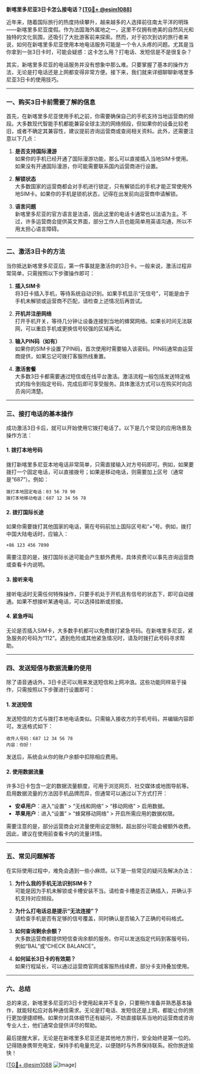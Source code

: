 **新喀里多尼亚3日卡怎么接电话？[[TG💪+ @esim1088](https://t.me/s/esim1088)]**

近年来，随着国际旅行的热度持续攀升，越来越多的人选择前往南太平洋的明珠——新喀里多尼亚度假。作为法国海外属地之一，这里不仅拥有绝美的自然风光和独特的文化氛围，还吸引了大批游客前来探索。然而，对于初次到访的旅行者来说，如何在新喀里多尼亚使用本地电话服务可能是一个令人头疼的问题。尤其是当你拿到一张3日卡时，可能会疑惑：这卡怎么用？打电话、发短信是不是很复杂？

其实，新喀里多尼亚的电话服务并没有想象中那么难。只要掌握了基本的操作方法，无论是打电话还是上网都变得非常方便。接下来，我们就来详细聊聊新喀里多尼亚3日卡的使用技巧。

---

### **一、购买3日卡前需要了解的信息**

首先，在新喀里多尼亚使用手机之前，你需要确保自己的手机支持当地运营商的频段。大多数现代智能手机都能兼容全球主流的网络频段，但如果你的设备比较老旧，或者不确定其兼容性，建议提前咨询运营商或查阅相关资料。此外，还需要注意以下几点：

1. **是否支持国际漫游**  
   如果你的手机已经开通了国际漫游功能，那么可以直接插入当地SIM卡使用。如果没有开通国际漫游，你可能需要联系国内运营商进行设置。

2. **解锁状态**  
   大多数国家的运营商都会对手机进行锁定，只有解锁后的手机才能正常使用外地SIM卡。如果你的手机是锁机状态，记得在出发前向运营商申请解锁。

3. **语言问题**  
   新喀里多尼亚的官方语言是法语，因此这里的电话卡通常也以法语为主。不过，许多运营商会提供英文界面，部分工作人员也能简单用英语沟通，所以不用太担心语言障碍。

---

### **二、激活3日卡的方法**

当你抵达新喀里多尼亚后，第一件事就是激活你的3日卡。一般来说，激活过程非常简单，只需按照以下步骤操作即可：

1. **插入SIM卡**  
   将3日卡插入手机，等待系统自动识别。如果手机显示“无信号”，可能是由于手机未解锁或运营商不匹配，请检查上述情况后再尝试。

2. **开机并注册网络**  
   打开手机开关，等待几分钟让设备连接到当地的蜂窝网络。如果长时间无法联网，可以重启手机或更换信号较强的区域再试。

3. **输入PIN码（如有）**  
   如果你的SIM卡设置了PIN码，首次使用时需要输入该密码。PIN码通常由运营商提供，如果忘记可拨打客服热线重置。

4. **激活套餐**  
   大多数3日卡都需要通过短信或在线平台激活。激活流程一般包括发送特定格式的指令到指定号码，完成后即可享受服务。具体激活方式可以在购买时向店员询问清楚。

---

### **三、接打电话的基本操作**

成功激活3日卡后，就可以开始使用它拨打电话了。以下是几个常见的应用场景及操作方法：

#### **1. 拨打本地号码**
拨打新喀里多尼亚本地电话非常简单，只需直接输入对方号码即可。例如，如果要拨打一个固定电话，可以直接拨号；如果是移动电话，则需要加上区号（通常是“687”）。例如：
```
拨打本地固定电话：03 56 78 90
拨打本地移动电话：687 12 34 56 78
```

#### **2. 拨打国际长途**
如果你需要拨打其他国家的电话，需在号码前加上国际区号和“+”号。例如，拨打中国大陆电话时，应输入：
```
+86 123 456 7890
```
需要注意的是，拨打国际长途可能会产生额外费用，具体资费可以事先咨询运营商或查看卡内说明。

#### **3. 接听来电**
接听电话时无需任何特殊操作，只要手机处于开机且有信号的状态下，即可自动接通。如果不想接听某通电话，可以选择挂断或拒接。

#### **4. 紧急呼叫**
无论是否插入SIM卡，大多数手机都可以免费拨打紧急号码。在新喀里多尼亚，紧急服务的号码为“112”。遇到危险或其他紧急情况时，请及时拨打此号码寻求帮助。

---

### **四、发送短信与数据流量的使用**

除了语音通话外，3日卡还可以用来发送短信和上网冲浪。这些功能同样易于操作，只需按照以下步骤进行设置即可：

#### **1. 发送短信**
发送短信的方式与拨打本地电话类似。只需输入接收方的手机号码，并编辑内容即可。发送格式如下：
```
收件人号码：687 12 34 56 78
内容：你好！
```
发送后，系统会从你的账户余额中扣除相应费用。

#### **2. 使用数据流量**
许多3日卡包含一定的数据流量额度，可用于浏览网页、社交媒体或地图导航等。启用数据流量的方法因手机品牌而异，但通常可以通过以下方式打开：
- **安卓用户**：进入“设置” > “无线和网络” > “移动网络” > 启用数据。
- **苹果用户**：进入“设置” > “蜂窝移动网络” > 开启所需应用的数据权限。

需要注意的是，部分运营商会对流量使用设定限制，超出部分可能会被额外收费。因此，建议在使用前查看卡内的流量详情。

---

### **五、常见问题解答**

在实际使用过程中，难免会遇到一些小麻烦。以下是一些常见的疑问及解决办法：

1. **为什么我的手机无法识别SIM卡？**  
   可能是因为手机未解锁或卡槽安装不当。请检查卡槽是否正确插入，并确认手机支持对应频段。

2. **为什么打电话总是提示“无法连接”？**  
   请检查手机是否有足够的信号覆盖，同时确认是否输入了正确的号码格式。

3. **如何查询剩余余额？**  
   大多数运营商都提供短信查询余额的服务。你可以发送指定代码到客服号码，例如“BAL”或“CHECK BALANCE”。

4. **如何延长3日卡的有效期？**  
   如果行程延长，可以通过运营商官网或客服热线续费，部分卡支持叠加使用。

---

### **六、总结**

总的来说，新喀里多尼亚的3日卡使用起来并不复杂，只要稍作准备并熟悉基本操作，就能轻松应对各种通信需求。无论是打电话、发短信还是上网，都能让你的旅行更加便捷顺畅。如果你对具体细节还有疑问，不妨直接联系当地的运营商或咨询专业人士，他们通常会提供详尽的帮助。

最后提醒大家，无论是在新喀里多尼亚还是其他地方旅行，安全始终是第一位的。记得随身携带充电宝，保持手机电量充足，以便随时与外界保持联系。祝你旅途愉快！

[[TG💪+ @esim1088](https://t.me/s/esim1088) ![Image](https://i.postimg.cc/4NQfJmqS/Snipaste-2025-05-13-00-14-12.png)]